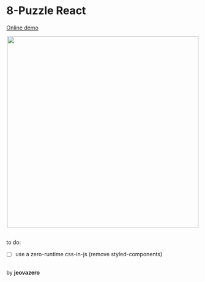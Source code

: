# 8-Puzzle React

[Online demo](https://8-puzzle-react.jeova.ninja)

<div align="center">
  <img src="./demo.gif" width="500" />
</div>

##

to do:

- [ ] use a zero-runtime css-in-js (remove styled-components)

## 

by <b>jeovazero</b>
